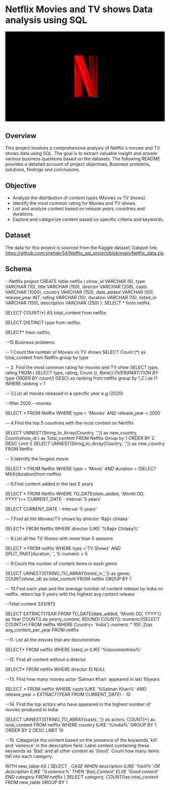 # Netflix Movies and TV shows Data analysis using SQL

![Netflix Logo](https://github.com/snehakr54/Netflix_sql_project/blob/main/Netflix.jpg)

## Overview
This project involves a comprehensive analysis of Netflix's movies and TV shows data using SQL. The goal is to extract valuable insight and 
answer various business questions based on the datasets. The following README provides a detailed account of project objectives, Business 
problems, solutions, findings and conclusions.
## Objective
* Analyze the distribution of content types (Movies vs TV shows).
* Identify the most common rating for Movies and TV shows.
* List and analyze content based on release years, countries and durations.
* Explore and categorize content based on specific criteria and keywords.
## Dataset
The data for this project is sourced from the Kaggle dataset:
    Dataset link: https://github.com/snehakr54/Netflix_sql_project/blob/main/Netflix_data.zip
## Schema
--Netflix project
CREATE table netflix
(
show_id VARCHAR (6),
type	VARCHAR (10),
title   VARCHAR (150),
director VARCHAR (208),
casts VARCHAR (1000),
country	VARCHAR (150),
date_added VARCHAR (50),
release_year INT,
rating	 VARCHAR (10),
duration VARCHAR (15),
listed_in	VARCHAR (150),
description VARCHAR (250)
);
SELECT * from netflix;

SELECT 
COUNT(*) AS total_content
from netflix;

SELECT 
  DISTINCT type
from netflix;

SELECT* from netflix;

--15 Business problems

-- 1.Count the number of Movies vs TV shows
SELECT
  Count (*) as total_content
  from Netflix
  group by type

  -- 2. Find the most common rating for movies and TV show
  SELECT 
      type,
	  rating
  FROM
  (
      SELECT 
      type,
	  rating,
	  Count (*),
	  Rank() OVER(PARTITION BY type ORDER BY count(*) DESC) as ranking
   from netflix
   group by 1,2
) as t1
WHERE 
 ranking = 1

 -- 3.List all movies released in a specific year e.g (2020)

--filter 2020
--movies

SELECT * FROM Netflix
WHERE 
    type = 'Movies'
    AND
    release_year = 2020

-- 4.Find the top 5 countries with the most content on Nertflix

SELECT
     UNNEST(String_to_Array(Country, ',')) as new_country,
	 Count(show_id ) as Total_content
	 FROM Netflix
     Group by 1
	 ORDER BY 2 DESC
	 Limit  5
SELECT
     UNNEST(String_to_Array(Country, ',')) as new_country
	 FROM Netflix

-- 5.Identify the longest movie

SELECT * FROM Netflix
WHERE
    type = 'Movie'
	AND
	duration = (SELECT MAX(duration)from netflix)

-- 6.Find content added in the last 5 years

SELECT 
    *
FROM Netflix
WHERE 
    TO_DATE(date_added, 'Month DD, YYYY')>= CURRENT_DATE - Interval '5 years'

SELECT CURRENT_DATE - Interval '5 years'

-- 7.Find all the Movies/TV shows by director 'Rajiv chilaka'

SELECT* FROM Netflix
WHERE director ILIKE  '%Rajiv Chilaka%'

-- 8.List all the TV Shows with more than 5 seasons

SELECT 
     *
FROM netflix
WHERE 
     type ='TV Shows'
	 AND
	 SPLIT_PART(duration,' ', 1)::numeric > 5

-- 9.Count the number of content items in each genre

SELECT
     UNNEST(STRING_TO_ARRAY(listed_in,',')) as genre,
	 COUNT(show_id) as total_content
FROM netflix
GROUP BY 1

-- 10.Find each year and the average number of content release by India on netflix.
      return top 5 years with the highest avg content release

--Total content 333/972

SELECT 
     EXTRACT(YEAR FROM TO_DATE(date_added, 'Month DD, YYYY')) as Year
     COUNT(*) as yearly_content,
	 ROUND(
	 COUNT(*)::numeric/(SELECT COUNT(*) FROM netflix WHERE Country= 'India')::numeric * 100
	 ,2)as avg_content_per_year
FROM netflix

--11. List all the movies that are documentries

SELECT* FROM netflix
WHERE
    listed_in ILIKE '%documentries%'

--12. Find all content without a director

SELECT* FROM netflix
WHERE
    director IS NULL

--13. Find how many movies actor 'Salman Khan' appeared in last 10years

SELECT * FROM netflix
WHERE
    casts ILIKE '%Salman Khan%'
	AND
	release_year > EXTRACT(YEAR FROM CURRENT_DATE) - 10

--14. Find the top actors who have appeared in the highest number of movies produced in India

SELECT
UNNEST(STRING_TO_ARRAY(casts,',')) as actors,
COUNT(*) as total_content
FROM netflix
WHERE country ILIKE '%India%'
GROUP BY 1
ORDER BY 2 DESC
LIMIT 10

--15. Categorize the content based on the presence of the keywords 'kill' and 'violence' in the description field. Label content containing
      these keywords as 'Bad' and all other content as 'Good'. Count how many items fall into each category.

WITH new_table
AS
(
SELECT
*,
   CASE
   WHEN
      description ILIKE '%kill%' OR
	  description ILIKE '%violence%' THEN 'Bad_Content'
	  ELSE 'Good content'
	END category
FROM netflix
)
SELECT
     category,
	 COUNT(*)as total_content
FROM new_table
GROUP BY 1




   
  
